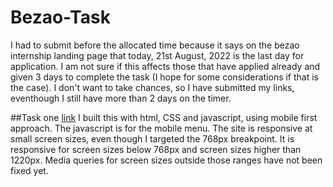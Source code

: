 # Bezao-Task

I had to submit before the allocated time because it says on the bezao internship landing page that today, 21st August, 2022 is the last day for application. I am not sure if this affects those that have applied already and given 3 days to complete the task (I hope for some considerations if that is the case).
I don't want to take chances, so I have submitted my links, eventhough I still have more than 2 days on the timer.

##Task one [link](https://www.order-meal.netlify.com)
I built this with html, CSS and javascript, using mobile first approach. The javascript is for the mobile menu.
The site is responsive at small screen sizes, even though I targeted the 768px breakpoint. It is responsive for screen sizes below 768px and screen sizes higher than 1220px. Media queries for screen sizes outside those ranges have not been fixed yet.
